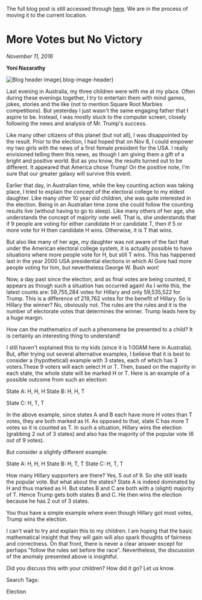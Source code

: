The full blog post is still accessed through [here](). We are in the process of moving it to the current location.

# More Votes but No Victory
*November 11, 2016*

**Yoni Nazarathy**

![Blog header image](https://es-app.com/assets/hk7e99.jpg){.blog-image-header}

Last evening in Australia, my three children were with me at my place. Often during these evenings together, I try to entertain them with mind games, jokes, stories and the like (not to mention Square Root Marbles competitions). But yesterday I just wasn't the same engaging father that I aspire to be. Instead, I was mostly stuck to the computer screen, closely following the news and analysis of Mr. Trump's success.
 
Like many other citizens of this planet (but not all), I was disappointed by the result. Prior to the election, I had hoped that on Nov 8, I could empower my two girls with the news of a first female president for the USA. I really envisioned telling them this news, as though I am giving them a gift of a bright and positive world. But as you know, the results turned out to be different. It appeared that America chose Trump! On the positive note, I'm sure that our greater galaxy will survive this event.
 
Earlier that day, in Australian time, while the key counting action was taking place, I tried to explain the concept of the electoral college to my eldest daughter. Like many other 10 year old children, she was quite interested in the election. Being in an Australian time zone she could follow the counting results live (without having to go to sleep). Like many others of her age, she understands the concept of majority vote well. That is, she understands that if 9 people are voting for either candidate H or candidate T, then if 5 or more vote for H then candidate H wins. Otherwise, it is T that wins. 
 
But also like many of her age, my daughter was not aware of the fact that under the American electoral college system, it is actually possible to have situations where more people vote for H, but still T wins. This has happened last in the year 2000 USA presidential elections in which Al Gore had more people voting for him, but nevertheless George W. Bush won!
 

Now, a day past since the election, and as final votes are being counted, it appears as though such a situation has occurred again! As I write this, the latest counts are: 59,755,284 votes for Hillary and only 59,535,522 for Trump. This is a difference of 219,762 votes for the benefit of Hillary. So is Hillary the winner? No, obviously not. The rules are the rules and it is the number of electorate votes that determines the winner. Trump leads here by a huge margin.
 
How can the mathematics of such a phenomena be presented to a child? It is certainly an interesting thing to understand! 
 


 
I still haven't explained this to my kids (since it is 1:00AM here in Australia). But, after trying out several alternative examples, I believe that it is best to consider a (hypothetical) example with 3 states, each of which has 3 voters.These 9 voters will each select H or T. Then, based on the majority in each state, the whole state will be marked H or T.  Here is an example of a possible outcome from such an election:


State A: H, H, H
State B: H, H, T

State C: H, T, T


In the above example, since states A and B each have more H votes than T votes, they are both marked as H. As opposed to that, state C has more T votes so it is counted as T.  In such a situation, Hillary wins the election (grabbing 2 out of 3 states) and also has the majority of the popular vote (6 out of 9 votes).

 

But consider a slightly different example:

 

State A: H, H, H
State B: H, T, T
State C: H, T, T


How many Hillary supporters are there? Yes, 5 out of 9. So she still leads the popular vote. But what about the states? State A is indeed dominated by H and thus marked as H. But states B and C are both with a (slight) majority of T. Hence Trump gets both states B and C. He then wins the election because he has 2 out of 3 states.
 
You thus have a simple example where even though Hillary got most votes, Trump wins the election.
 
I can't wait to try and explain this to my children. I am hoping that the basic mathematical insight that they will gain will also spark thoughts of fairness and correctness. On that front, there is never a clear answer except for perhaps "follow the rules set before the race". Nevertheless, the discussion of the anomaly presented above is insightful.
 
Did you discuss this with your children? How did it go? Let us know.
 
 

Search Tags:

Election

